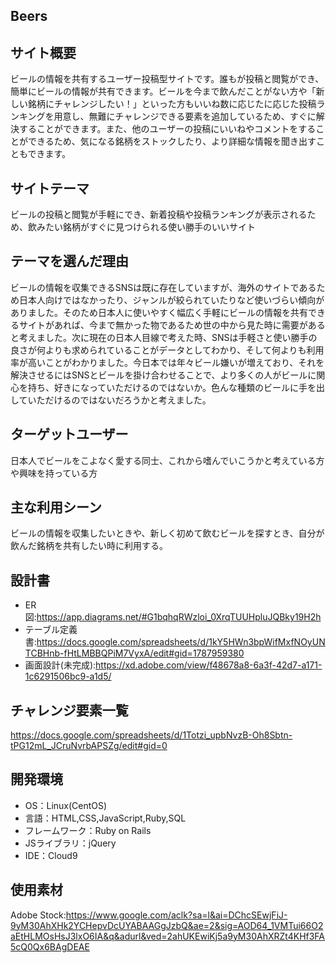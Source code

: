 ## Beers

## サイト概要
ビールの情報を共有するユーザー投稿型サイトです。誰もが投稿と閲覧ができ、簡単にビールの情報が共有できます。ビールを今まで飲んだことがない方や「新しい銘柄にチャレンジしたい！」といった方もいいね数に応じたに応じた投稿ランキングを用意し、無難にチャレンジできる要素を追加しているため、すぐに解決することができます。また、他のユーザーの投稿にいいねやコメントをすることができるため、気になる銘柄をストックしたり、より詳細な情報を聞き出すこともできます。

## サイトテーマ
ビールの投稿と閲覧が手軽にでき、新着投稿や投稿ランキングが表示されるため、飲みたい銘柄がすぐに見つけられる使い勝手のいいサイト

## テーマを選んだ理由
ビールの情報を収集できるSNSは既に存在していますが、海外のサイトであるため日本人向けではなかったり、ジャンルが絞られていたりなど使いづらい傾向がありました。そのため日本人に使いやすく幅広く手軽にビールの情報を共有できるサイトがあれば、今まで無かった物であるため世の中から見た時に需要があると考えました。次に現在の日本人目線で考えた時、SNSは手軽さと使い勝手の良さが何よりも求められていることがデータとしてわかり、そして何よりも利用率が高いことがわかりました。今日本では年々ビール嫌いが増えており、それを解決させるにはSNSとビールを掛け合わせることで、より多くの人がビールに関心を持ち、好きになっていただけるのではないか。色んな種類のビールに手を出していただけるのではないだろうかと考えました。

## ターゲットユーザー
日本人でビールをこよなく愛する同士、これから嗜んでいこうかと考えている方や興味を持っている方

## 主な利用シーン
ビールの情報を収集したいときや、新しく初めて飲むビールを探すとき、自分が飲んだ銘柄を共有したい時に利用する。

## 設計書
- ER図:https://app.diagrams.net/#G1bqhqRWzloi_0XrqTUUHpluJQBky19H2h
- テーブル定義書:https://docs.google.com/spreadsheets/d/1kY5HWn3bpWifMxfNOyUNTCBHnb-fHtLMBBQPiM7VyxA/edit#gid=1787959380
- 画面設計(未完成):https://xd.adobe.com/view/f48678a8-6a3f-42d7-a171-1c6291506bc9-a1d5/

## チャレンジ要素一覧
https://docs.google.com/spreadsheets/d/1Totzi_upbNvzB-Oh8Sbtn-tPG12mL_JCruNvrbAPSZg/edit#gid=0

## 開発環境
- OS：Linux(CentOS)
- 言語：HTML,CSS,JavaScript,Ruby,SQL
- フレームワーク：Ruby on Rails
- JSライブラリ：jQuery
- IDE：Cloud9

## 使用素材
 Adobe Stock:https://www.google.com/aclk?sa=l&ai=DChcSEwjFiJ-9yM30AhXHk2YCHepvDcUYABAAGgJzbQ&ae=2&sig=AOD64_1VMTui66O2aEtHLMOsHsJ3lxO6IA&q&adurl&ved=2ahUKEwiKj5a9yM30AhXRZt4KHf3FA5cQ0Qx6BAgDEAE

